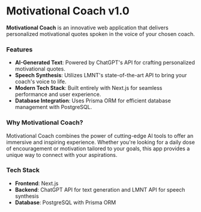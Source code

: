 # Motivational Coach v1.0

**Motivational Coach** is an innovative web application that delivers personalized motivational quotes spoken in the voice of your chosen coach.

### Features
- **AI-Generated Text**: Powered by ChatGPT's API for crafting personalized motivational quotes.
- **Speech Synthesis**: Utilizes LMNT's state-of-the-art API to bring your coach's voice to life.
- **Modern Tech Stack**: Built entirely with Next.js for seamless performance and user experience.
- **Database Integration**: Uses Prisma ORM for efficient database management with PostgreSQL.

### Why Motivational Coach?
Motivational Coach combines the power of cutting-edge AI tools to offer an immersive and inspiring experience. Whether you're looking for a daily dose of encouragement or motivation tailored to your goals, this app provides a unique way to connect with your aspirations.

### Tech Stack
- **Frontend**: Next.js
- **Backend**: ChatGPT API for text generation and LMNT API for speech synthesis
- **Database**: PostgreSQL with Prisma ORM